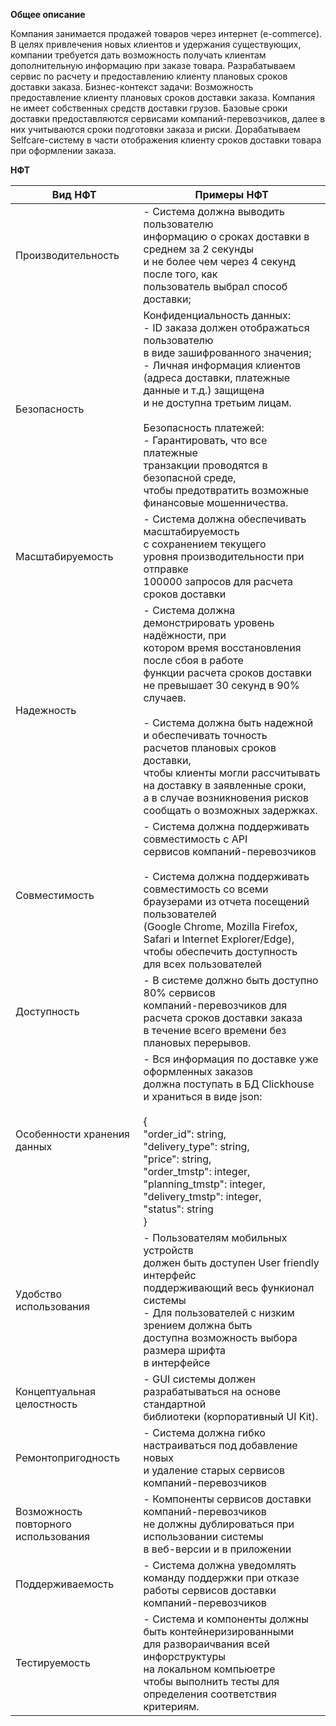 ﻿**Общее описание**

Компания занимается продажей товаров через интернет (e-commerce).
В целях привлечения новых клиентов и удержания существующих, компании требуется дать возможность получать клиентам дополнительную информацию при заказе товара.
Разрабатываем сервис по расчету и предоставлению клиенту плановых сроков доставки заказа.
Бизнес-контекст задачи:
Возможность предоставление клиенту плановых сроков доставки заказа.
Компания не имеет собственных средств доставки грузов.
Базовые сроки доставки предоставляются сервисами компаний-перевозчиков, далее в них учитываются сроки подготовки заказа и риски.
Дорабатываем Selfcare-систему в части отображения клиенту сроков доставки товара при оформлении заказа.

**НФТ**

| Вид НФТ                                 | Примеры НФТ                                                                                                                                                                                                                                                                                                                                                                                                                                 |
| --------------------------------------- | ------------------------------------------------------------------------------------------------------------------------------------------------------------------------------------------------------------------------------------------------------------------------------------------------------------------------------------------------------------------------------------------------------------------------------------------- |
| Производительность                      | \- Система должна выводить пользователю<br>информацию о сроках доставки в среднем за 2 секунды<br>и не более чем через 4 секунд после того, как<br>пользователь выбрал способ доставки;                                                                                                                                                                                                                                                     |
| Безопасность                            | Конфиденциальность данных:<br>\- ID заказа должен отображаться пользователю<br>в виде зашифрованного значения;<br>\- Личная информация клиентов<br>(адреса доставки, платежные данные и т.д.) защищена<br>и не доступна третьим лицам.<br><br>Безопасность платежей:<br>\- Гарантировать, что все платежные<br>транзакции проводятся в безопасной среде,<br>чтобы предотвратить возможные<br>финансовые мошенничества.                      |
| Масштабируемость                        | \- Система должна обеспечивать масштабируемость<br>с сохранением текущего<br>уровня производительности при отправке<br>100000 запросов для расчета сроков доставки                                                                                                                                                                                                                                                                          |
| Надежность                              | \- Система должна демонстрировать уровень надёжности, при<br>котором время восстановления после сбоя в работе<br>функции расчета сроков доставки<br>не превышает 30 секунд в 90% случаев.<br><br>\- Система должна быть надежной и обеспечивать точность<br>расчетов плановых сроков доставки,<br>чтобы клиенты могли рассчитывать<br>на доставку в заявленные сроки,<br>а в случае возникновения рисков<br>сообщать о возможных задержках. |
| Совместимость                           | \- Система должна поддерживать совместимость с API<br>сервисов компаний-перевозчиков<br><br>\- Система должна поддерживать совместимость со всеми<br>браузерами из отчета посещений пользователей<br>(Google Chrome, Mozilla Firefox, Safari и Internet Explorer/Edge),<br>чтобы обеспечить доступность<br>для всех пользователей                                                                                                           |
| Доступность                             | \- В системе должно быть доступно 80% сервисов<br>компаний-перевозчиков для расчета сроков доставки заказа<br>в течение всего времени без плановых перерывов.                                                                                                                                                                                                                                                                               |
| Особенности хранения данных             | \- Вся информация по доставке уже оформленных заказов<br>должна поступать в БД Clickhouse и храниться в виде json:<br><br>{<br>"order_id": string,<br>"delivery_type": string,<br>"price": string,<br>"order_tmstp": integer,<br>"planning_tmstp": integer,<br>"delivery_tmstp": integer,<br>"status": string<br>}                                                                                                                          |
| Удобство использования                  | \- Пользователям мобильных устройств<br>должен быть доступен User friendly интерфейс<br>поддерживающий весь функионал системы<br>\- Для пользователей с низким зрением должна быть<br>доступна возможность выбора размера шрифта<br>в интерфейсе                                                                                                                                                                                            |
| Концептуальная целостность              | \- GUI системы должен разрабатываться на основе стандартной<br>библиотеки (корпоративный UI Kit).                                                                                                                                                                                                                                                                                                                                           |
| Ремонтопригодность                      | \- Система должна гибко настраиваться под добавление новых<br>и удаление старых сервисов компаний-перевозчиков                                                                                                                                                                                                                                                                                                                              |
| Возможность повторного<br>использования | \- Компоненты сервисов доставки компаний-перевозчиков<br>не должны дублироваться при использовании системы<br>в веб-версии и в приложении                                                                                                                                                                                                                                                                                                   |
| Поддерживаемость                        | \- Система должна уведомлять команду поддержки при отказе<br>работы сервисов доставки компаний-перевозчиков                                                                                                                                                                                                                                                                                                                                 |
| Тестируемость                           | \- Система и компоненты должны быть контейнеризированными<br>для развораичвания всей инфорструктуры<br>на локальном компьюетре<br>чтобы выполнить тесты для определения соответствия<br>критериям.                                                                                                                                                                                                                                          |